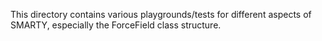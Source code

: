 This directory contains various playgrounds/tests for different aspects of SMARTY, especially the ForceField class structure.
